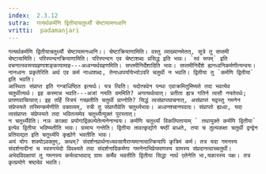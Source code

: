 ```yaml
---
index:  2.3.12
sutra:  गत्यर्थकर्मणि द्वितीयाचतुर्थ्यौ चेष्टायामनध्वनि
vritti:  padamanjari
---
```


	गत्यर्थकर्मणि द्वितीयाचतुथ्यौं चेष्टायामनध्वनि।। चेष्टाक्रियाणामिति। वस्तु व्याख्यानमेतत्, सूत्रे तु सप्तमी चेष्टायामिति। परिस्पन्दनक्रियाणामिति। परिस्पन्दन एव चेष्टाशब्दः प्रसिद्ध इति भावः। `स्वं रूपम्` इति वचनात्स्वरूपग्रहणाशङ्कायामाह---अध्वन्यर्थग्रहणमिति। सप्तमीनिर्देशादिति भावः। सप्तमीनिर्देशे ह्यनध्वनिकर्मणीत्यन्वयः। नानध्वनः प्रकृतेरिति अर्थ एव कर्म नाध्वशब्दः, तेनाध्वपर्यायेभ्योऽपरि चतुर्थी न भवति। द्वितीया तु `कर्मणि द्वितीया` इति भवति।
	आस्थितः संप्राप्त इति गन्त्राधिष्ठित इत्यर्थः। यत्र त्विति। यदोत्पथेन पन्था एवाक्रमितुमिष्यते तदा भवत्येव चतुर्थीत्यर्थः। इह कस्मान्न भवति---अजां नयति ग्रममिति? अगत्यर्थत्वात्। प्रतीता ह्यत्र गतिर्न त्वसौ नयतेरर्थः; प्रापणवाचित्वात्। इह तर्हि स्त्रियं गच्छतीति चतुर्थी प्राप्नोति? सिद्धं त्वसंप्राप्तवचनात्, असंप्राप्तं यद्वस्तु गमनेन संप्रेप्स्यते तस्मिन्कर्मणीति वक्तव्यम्, स्त्री तु संप्राप्तैवेति चतुर्थ्यभावः। अध्वनश्चानपवादः। संप्राप्तो ह्यध्वा, यदा त्वसंप्राप्तः संप्रेप्स्यते तदा भवितव्यमेव चतुर्थ्येत्युक्तं पुरस्तात्।
 	न चतुर्थ्येवेति। नञः काक्वा प्रयोगाद्विकल्पेतेत्यनेनान्वयः। कर्मणि चतुर्थ्यां विकल्पितायाम् ` तथायुक्ते कर्मणि द्वितीया` इत्येव द्वितीया भविष्यतीति भावः। ग्रामाय गन्तेति। द्वितीया तावत्कृद्योगे षष्ठीं बाधते, तया च तुल्यकक्षा चतुर्थी द्वन्द्वेन प्रतिपाद्यत इति चतुर्थ्यपि कृह्योगे भवतीति भावः।
	अयं योगः शक्योऽवक्तुम्, कथम्? संदर्शनप्रार्थनाध्यवसायैराप्यमानत्वात्क्रियापि कृत्रिमं कर्म। तत्र यदा गमनस्य संदर्शनादीनां च स्वरुपभेदो विवक्ष्यते तदा संदर्शनादिकर्मणा गमनेनाभिप्रेयमाणस्य ग्रामस्य संप्रदानत्वाच्चतुर्थी। अभेदविवक्षायां तु गमनस्य कर्मत्वाभावाद् ग्रामः कर्मैव भवतीति द्वितीया सिद्धा नार्थ एतेनेति भा,यकारस्य पक्षः। तत्र कृत्प्रयोगे षष्ठ्येव भवति।
